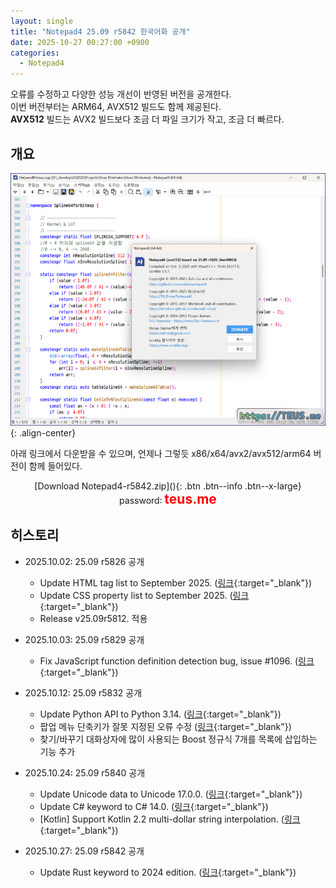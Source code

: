 ```yaml
---
layout: single
title: "Notepad4 25.09 r5842 한국어화 공개"
date: 2025-10-27 00:27:00 +0900
categories:
  - Notepad4
---
```


오류를 수정하고 다양한 성능 개선이 반영된 버전을 공개한다.\
이번 버전부터는 ARM64, AVX512 빌드도 함께 제공된다.\
**AVX512** 빌드는 AVX2 빌드보다 조금 더 파일 크기가 작고, 조금 더 빠르다.

## 개요

![image](</images/2025-10-02/notepad4_Bs64_Q.png>){: .align-center}

아래 링크에서 다운받을 수 있으며, 언제나 그렇듯 x86/x64/avx2/avx512/arm64 버전이 함께 들어있다.

<div style="text-align: center;" markdown="1">
[Download Notepad4-r5842.zip](</attachment/2025-10-02/Notepad4-r5842.zip>){: .btn .btn--info .btn--x-large}
<br>password꞉ <span style="color: red; font-size: 1.5em;"><b>teus.me</b></span>
</div>

## 히스토리

* 2025.10.02꞉ 25.09 r5826 공개
  * Update HTML tag list to September 2025. ([링크](https://github.com/zufuliu/notepad4/commit/8ea232b3cd1b81d449f791c62c42bcc7f08cadab){:target="_blank"})
  * Update CSS property list to September 2025. ([링크](https://github.com/zufuliu/notepad4/commit/bd90246bdeeab875709cf55314ba34fe1458610c){:target="_blank"})
  * Release v25.09r5812. 적용

* 2025.10.03꞉ 25.09 r5829 공개
  * Fix JavaScript function definition detection bug, issue #1096. ([링크](https://github.com/zufuliu/notepad4/commit/2751a9501d12c06be6f8677525abdc3a14665e7a){:target="_blank"})

* 2025.10.12꞉ 25.09 r5832 공개
  * Update Python API to Python 3.14. ([링크](https://github.com/zufuliu/notepad4/commit/7eecbfeb7c6737d07cafc6ca8e50774447ea8143){:target="_blank"})
  * 팝업 메뉴 단축키가 잘못 지정된 오류 수정 ([링크](https://github.com/zufuliu/notepad4/commit/9b8fac0af74c82756224e50da6af7ae2288a3e6a){:target="_blank"})
  * 찾기/바꾸기 대화상자에 많이 사용되는 Boost 정규식 7개를 목록에 삽입하는 기능 추가

* 2025.10.24꞉ 25.09 r5840 공개
  * Update Unicode data to Unicode 17.0.0. ([링크](https://github.com/zufuliu/notepad4/commit/8c0c411b02fc5deec739f9bc5b3d14195e764d24){:target="_blank"})
  * Update C# keyword to C# 14.0. ([링크](https://github.com/zufuliu/notepad4/commit/1647f1a1c0df37b4ccc041cba7b1fafe3a961f18){:target="_blank"})
  * \[Kotlin\] Support Kotlin 2.2 multi-dollar string interpolation. ([링크](https://github.com/zufuliu/notepad4/commit/7b31ae4bef0a84338e24f4fc1b08a718abd7d4e2){:target="_blank"})

* 2025.10.27꞉ 25.09 r5842 공개
  * Update Rust keyword to 2024 edition. ([링크](https://github.com/zufuliu/notepad4/commit/51d50a5ae2f26fdf4310c201cdb8fd041abc6fda){:target="_blank"})
